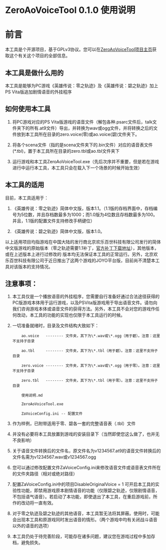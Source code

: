 ZeroAoVoiceTool 0.1.0 使用说明
==============================

前言
====

本工具是个开源项目，基于GPLv3协议。您可以在[ZeroAoVoiceTool项目主页](https://github.com/ZhenjianYang/ZeroAoVoiceTool)获取这个有关这个项目的全部信息。

本工具是做什么用的
------------------

本工具是能够为PC游戏《英雄传说：零之轨迹》及《英雄传说：碧之轨迹》加上PS
Vita版追加剧情语音的外挂程序

如何使用本工具
--------------

1.  将PC游戏对应的PS
    Vita版游戏的语音文件（解包各种.psarc文件后，talk文件夹下的所有.at9文件）导出，并转换为wav或ogg文件，并将转换之后的文件放到本工具所在目录的zero.voice(零)或ao.voice(碧)文件夹下。

2.  将各个scena文件（指的是scena文件夹下的.bin文件）对应的语音表文件(\*.tbl)，置于本工具所在目录的zero.tbl或ao.tbl文件夹下

3.  运行游戏和本工具ZeroAoVoiceTool.exe（先后次序并不重要，但是若在游戏进行中运行本工具，本工具只会在载入下一个场景的时候开始生效）

本工具的适用
------------

目前，本工具适用于：

1.  《英雄传说：零之轨迹》简体中文版，版本1.1。（1.1版的存档界面中，存档编号为5位数，并且存档数最多为1000；而1.0版为4位数且存档数最多为100。并且，1.1版的配置文件支持修改手柄键位）

2.  《英雄传说：碧之轨迹》简体中文版，版本1.0。

以上适用项目均指游戏在中国大陆的发行商北京欢乐百世科技有限公司发行的简体中文版游戏的原始版本（零之轨迹需要1.1补丁，[官方补丁下载地址](http://pan.baidu.com/s/1jGjy62M)），其他版本，或在上述版本上进行过修改的
版本均无法保证本工具的正常运行。另外，北京欢乐百世科技有限公司于近日推出了这两个游戏的JOYO平台版，目前尚不清楚本工具对该版本的支持情况。

注意事项：
----------

1.  本工具仅是一个播放语音的外挂程序，您需要自行准备好通过合法途径获得的PC版游戏本体用于运行游戏，以及PSVita版游戏用于导出语音文件。请勿向我们咨询游戏本体或语音文件的获得方法。另外，本工具不会对您的游戏作任何改动，本工具的功能的实现也仅限于本工具运行的时候。

2.  一切准备就绪时，目录及文件结构大致如下：

            ao.voice   -------- 文件夹，其下为\*.wav或\*.ogg（用于碧）。注意：这里不支持子目录
        
            ao.tbl     -------- 文件夹，其下为\*.tbl（用于碧）。注意：这里不支持子目录
        
            zero.voice -------- 文件夹，其下为\*.wav或\*.ogg（用于零）。注意：这里不支持子目录
        
            zero.tbl   -------- 文件夹，其下为\*.tbl（用于零）。注意：这里不支持子目录
        
            使用说明.md
        
            ZeroAoVoiceTool.exe
        
            ZaVoiceConfig.ini -- 配置文件

3.  作为样例，已附带适用于零、碧各一套的完整语音表（.tbl）文件

4.  并没有必要将本工具放置到游戏的安装目录下（当然即使您这么做了，也并无不良影响）

5.  关于语音文件转换后的文件名，原文件名为v1234567.at9的语音文件转换后的文件名需为v1234567.wav或v1234567.ogg

6.  您可以通过修改配置文件ZaVoiceConfig.ini来修改语音文件或语音表文件所在的文件夹路径（相对或绝对路径）

7.  配置ZaVoiceConfig.ini中的项目DisableOriginalVoice = 1
    可开启本工具的实验性功能，即禁用游戏原本剧情语音的功能（仅限碧之轨迹，仅限剧情语音，不包括语气语音）。若启动了本功能，即使退出了本工具，在重启游戏前，所作的改动将一直有效。

8.  对于零之轨迹及碧之轨迹的其他语音，本工具暂无法将其屏蔽。使用时，可能会出现本工具和原游戏同时发出语音的情形。（两个游戏中均有关闭战斗语音以外的语音的选项）

9.  本工具仍处于待完善阶段，可能存在诸多问题，建议您在游戏过程中多加存档，避免损失。


